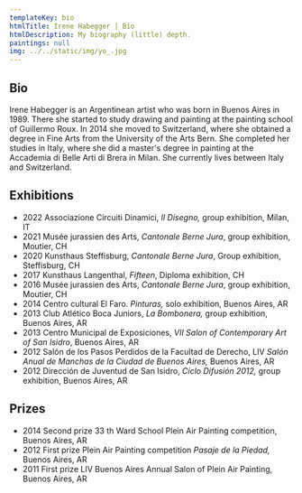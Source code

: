 ```yaml
---
templateKey: bio
htmlTitle: Irene Habegger | Bio
htmlDescription: My biography (little) depth.
paintings: null
img: ../../static/img/yo_.jpg
---
```

## Bio

Irene Habegger is an Argentinean artist who was born in Buenos Aires in 1989. There she started to study drawing and painting at the painting school of Guillermo Roux. In 2014 she moved to Switzerland, where she obtained a degree in Fine Arts from the University of the Arts Bern. She completed her studies in Italy, where she did a master's degree in painting at the Accademia di Belle Arti di Brera in Milan. She currently lives between Italy and Switzerland.

## Exhibitions

* 2022 Associazione Circuiti Dinamici, *Il Disegno,* group exhibition, Milan, IT
* 2021 Musée jurassien des Arts, *Cantonale Berne Jura*, group exhibition, Moutier, CH
* 2020 Kunsthaus Steffisburg, *Cantonale Berne Jura*, Group exhibition, Steffisburg, CH
* 2017 Kunsthaus Langenthal, *Fifteen*, Diploma exhibition, CH
* 2016 Musée jurassien des Arts, *Cantonale Berne Jura*, group exhibition, Moutier, CH
* 2014 Centro cultural El Faro. *Pinturas,* solo exhibition, Buenos Aires, AR
* 2013 Club Atlético Boca Juniors, *La Bombonera,* group exhibition, Buenos Aires, AR
* 2013 Centro Municipal de Exposiciones, *VII Salon of Contemporary Art of San Isidro*, Buenos Aires, AR
* 2012 Salón de los Pasos Perdidos de la Facultad de Derecho, LIV *Salón Anual de Manchas de la Ciudad de Buenos Aires,* Buenos Aires, AR
* 2012 Dirección de Juventud de San Isidro,  *Ciclo Difusión 2012,* group exhibition, Buenos Aires, AR

## Prizes

* 2014 Second prize 33 th Ward School Plein Air Painting competition, Buenos Aires, AR
* 2012 First prize Plein Air Painting competition *Pasaje de la Piedad,* Buenos Aires, AR
* 2011 First prize LIV Buenos Aires Annual Salon of Plein Air Painting, Buenos Aires, AR
